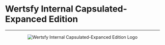# Wertsfy Internal Capsulated-Expanced Edition

---

<div align=center>

  ![Wertsfy Internal Capsulated-Expanced Edition Logo](https://user-images.githubusercontent.com/59739253/220735873-3b63d12d-26e9-4dcc-859e-67e98537bb76.png)

</div>
